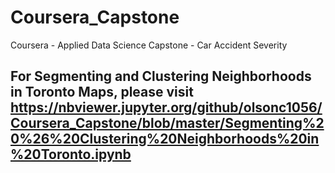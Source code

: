 # Coursera_Capstone
Coursera - Applied Data Science Capstone - Car Accident Severity



## For Segmenting and Clustering Neighborhoods in Toronto Maps, please visit https://nbviewer.jupyter.org/github/olsonc1056/Coursera_Capstone/blob/master/Segmenting%20%26%20Clustering%20Neighborhoods%20in%20Toronto.ipynb 
